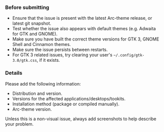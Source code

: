 ### Before submitting

- Ensure that the issue is present with the latest Arc-theme release, or latest git snapshot.
- Test whether the issue also appears with default themes (e.g. Adwaita for GTK and GNOME).
- Make sure you have built the correct theme versions for GTK 3, GNOME Shell and Cinnamon themes.
- Make sure the issue persists between restarts.
- For GTK 3 related issues, try clearing your user's `~/.config/gtk-3.0/gtk.css`, if it exists.

### Details

Please add the following information:

- Distribution and version.
- Versions for the affected applications/desktops/tookits.
- Installation method (package or compiled manually).
- Arc-theme version.

Unless this is a non-visual issue, always add screenshots to help describe your problem.

